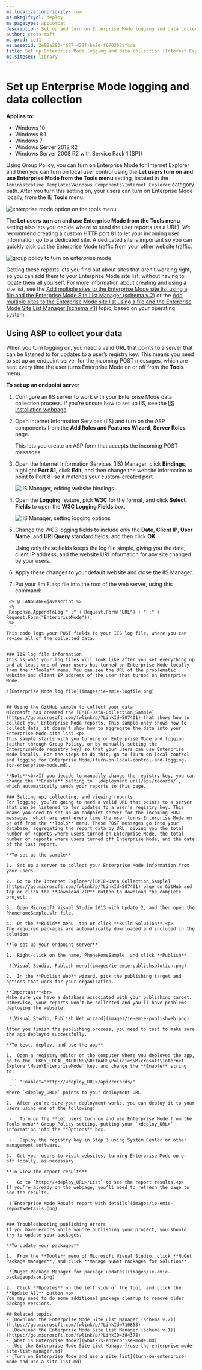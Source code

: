 ```yaml
---
ms.localizationpriority: low
ms.mktglfcycl: deploy
ms.pagetype: appcompat
description: Set up and turn on Enterprise Mode logging and data collection in your organization.
author: eross-msft
ms.prod: ie11
ms.assetid: 2e98a280-f677-422f-ba2e-f670362afcde
title: Set up Enterprise Mode logging and data collection (Internet Explorer 11 for IT Pros)
ms.sitesec: library
---
```



# Set up Enterprise Mode logging and data collection

**Applies to:**

-   Windows 10
-   Windows 8.1
-   Windows 7
-   Windows Server 2012 R2
-   Windows Server 2008 R2 with Service Pack 1 (SP1)

Using Group Policy, you can turn on Enterprise Mode for Internet Explorer and then you can turn on local user control using the **Let users turn on and use Enterprise Mode from the Tools menu** setting, located in the `Administrative Templates\Windows Components\Internet Explorer` category path. After you turn this setting on, your users can turn on Enterprise Mode locally, from the IE **Tools** menu.

![enterprise mode option on the tools menu](images/ie-emie-toolsmenu.png)

The **Let users turn on and use Enterprise Mode from the Tools menu** setting also lets you decide where to send the user reports (as a URL). We recommend creating a custom HTTP port 81 to let your incoming user information go to a dedicated site. A dedicated site is important so you can quickly pick out the Enterprise Mode traffic from your other website traffic.

![group policy to turn on enterprise mode](images/ie-emie-grouppolicy.png)

Getting these reports lets you find out about sites that aren’t working right, so you can add them to your Enterprise Mode site list, without having to locate them all yourself. For more information about creating and using a site list, see the [Add multiple sites to the Enterprise Mode site list using a file and the Enterprise Mode Site List Manager (schema v.2)](add-multiple-sites-to-enterprise-mode-site-list-using-the-version-2-schema-and-enterprise-mode-tool.md) or the [Add multiple sites to the Enterprise Mode site list using a file and the Enterprise Mode Site List Manager (schema v.1)](add-multiple-sites-to-enterprise-mode-site-list-using-the-version-1-schema-and-enterprise-mode-tool.md) topic, based on your operating system.

## Using ASP to collect your data
When you turn logging on, you need a valid URL that points to a server that can be listened to for updates to a user’s registry key. This means you need to set up an endpoint server for the incoming POST messages, which are sent every time the user turns Enterprise Mode on or off from the **Tools** menu.

 **To set up an endpoint server**

1.  Configure an IIS server to work with your Enterprise Mode data collection process. If you’re unsure how to set up IIS, see the [IIS installation webpage](https://go.microsoft.com/fwlink/p/?LinkId=507609).

2.  Open Internet Information Services (IIS) and turn on the ASP components from the **Add Roles and Features Wizard**, **Server Roles** page.<p>
This lets you create an ASP form that accepts the incoming POST messages.

3.  Open the Internet Information Services (IIS) Manager, click **Bindings**, highlight **Port 81**, click **Edit**, and then change the website information to point to Port 81 so it matches your custom-created port.

    ![IIS Manager, editing website bindings](images/ie-emie-editbindings.png)

4.  Open the **Logging** feature, pick **W3C** for the format, and click **Select Fields** to open the **W3C Logging Fields** box.

    ![IIS Manager, setting logging options](images/ie-emie-logging.png)

5.  Change the WC3 logging fields to include only the **Date**, **Client IP**, **User Name**, and **URI Query** standard fields, and then click **OK**.<p>
Using only these fields keeps the log file simple, giving you the date, client IP address, and the website URI information for any site changed by your users.

6.  Apply these changes to your default website and close the IIS Manager.

7.  Put your EmIE.asp file into the root of the web server, using this command:

   ``` 
    <% @ LANGUAGE=javascript %>
    <%
    Response.AppendToLog(" ;" + Request.Form("URL") + " ;" + Request.Form("EnterpriseMode"));
    %>
    ```
This code logs your POST fields to your IIS log file, where you can review all of the collected data.


### IIS log file information
This is what your log files will look like after you set everything up and at least one of your users has turned on Enterprise Mode locally from the **Tools** menu. You can see the URL of the problematic website and client IP address of the user that turned on Enterprise Mode.

![Enterprise Mode log file](images/ie-emie-logfile.png)


## Using the GitHub sample to collect your data
Microsoft has created the [EMIE-Data-Collection_Sample](https://go.microsoft.com/fwlink/p/?LinkId=507401) that shows how to collect your Enterprise Mode reports. This sample only shows how to collect data, it doesn’t show how to aggregate the data into your Enterprise Mode site list.<p>
This sample starts with you turning on Enterprise Mode and logging (either through Group Policy, or by manually setting the EnterpriseMode registry key) so that your users can use Enterprise Mode locally. For the steps to do this, go to [Turn on local control and logging for Enterprise Mode](turn-on-local-control-and-logging-for-enterprise-mode.md).

**Note**<br>If you decide to manually change the registry key, you can change the **Enable** setting to `[deployment url]/api/records/`, which automatically sends your reports to this page.

### Setting up, collecting, and viewing reports
For logging, you’re going to need a valid URL that points to a server that can be listened to for updates to a user’s registry key. This means you need to set up an endpoint server for the incoming POST messages, which are sent every time the user turns Enterprise Mode on or off from the **Tools** menu. These POST messages go into your database, aggregating the report data by URL, giving you the total number of reports where users turned on Enterprise Mode, the total number of reports where users turned off Enterprise Mode, and the date of the last report.

 **To set up the sample**

1.  Set up a server to collect your Enterprise Mode information from your users.

2.  Go to the Internet Explorer/[EMIE-Data_Collection_Sample](https://go.microsoft.com/fwlink/p/?LinkId=507401) page on GitHub and tap or click the **Download ZIP** button to download the complete project.

3.  Open Microsoft Visual Studio 2013 with Update 2, and then open the PhoneHomeSample.sln file.

4.  On the **Build** menu, tap or click **Build Solution**.<p>
The required packages are automatically downloaded and included in the solution.

 **To set up your endpoint server**

1.  Right-click on the name, PhoneHomeSample, and click **Publish**.

    ![Visual Studio, Publish menu](images/ie-emie-publishsolution.png)

2.  In the **Publish Web** wizard, pick the publishing target and options that work for your organization.

   **Important**<br>
   Make sure you have a database associated with your publishing target. Otherwise, your reports won’t be collected and you’ll have problems deploying the website. 

    ![Visual Studio, Publish Web wizard](images/ie-emie-publishweb.png)

   After you finish the publishing process, you need to test to make sure the app deployed successfully.

 **To test, deploy, and use the app**

1.  Open a registry editor on the computer where you deployed the app, go to the `HKEY_LOCAL_MACHINE\SOFTWARE\Policies\Microsoft\Internet Explorer\Main\EnterpriseMode` key, and change the **Enable** string to:

    ``` "Enable"="http://<deploy_URL>/api/records/"
    ```
 Where `<deploy_URL>` points to your deployment URL.

2.  After you’re sure your deployment works, you can deploy it to your users using one of the following:

    -   Turn on the **Let users turn on and use Enterprise Mode from the Tools menu** Group Policy setting, putting your `<deploy_URL>` information into the **Options** box.

    -   Deploy the registry key in Step 3 using System Center or other management software.

3.  Get your users to visit websites, turning Enterprise Mode on or off locally, as necessary.

 **To view the report results**

-   Go to `http://<deploy_URL>/List` to see the report results.<p>
If you’re already on the webpage, you’ll need to refresh the page to see the results.

    ![Enterprise Mode Result report with details](images/ie-emie-reportwdetails.png)


### Troubleshooting publishing errors
If you have errors while you’re publishing your project, you should try to update your packages.

 **To update your packages**

1.  From the **Tools** menu of Microsoft Visual Studio, click **NuGet Package Manager**, and click **Manage NuGet Packages for Solution**.

    ![Nuget Package Manager for package updates](images/ie-emie-packageupdate.png)

2.  Click **Updates** on the left side of the tool, and click the **Update All** button.<p>
You may need to do some additional package cleanup to remove older package versions.

## Related topics
- [Download the Enterprise Mode Site List Manager (schema v.2)](https://go.microsoft.com/fwlink/p/?LinkId=716853)
- [Download the Enterprise Mode Site List Manager (schema v.1)](https://go.microsoft.com/fwlink/p/?LinkID=394378)
- [What is Enterprise Mode?](what-is-enterprise-mode.md)
- [Use the Enterprise Mode Site List Manager](use-the-enterprise-mode-site-list-manager.md)
- [Turn on Enterprise Mode and use a site list](turn-on-enterprise-mode-and-use-a-site-list.md)
 

 



